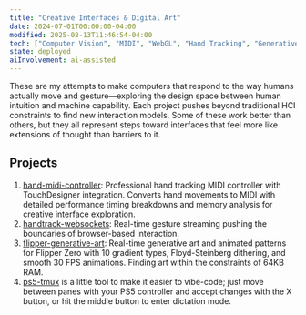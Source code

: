 ```yaml
---
title: "Creative Interfaces & Digital Art"
date: 2024-07-01T00:00:00-04:00
modified: 2025-08-13T11:46:54-04:00
tech: ["Computer Vision", "MIDI", "WebGL", "Hand Tracking", "Generative Art", "Interactive Media"]
state: deployed
aiInvolvement: ai-assisted
---
```


These are my attempts to make computers that respond to the way humans actually move and gesture—exploring the design space between human intuition and machine capability. Each project pushes beyond traditional HCI constraints to find new interaction models. Some of these work better than others, but they all represent steps toward interfaces that feel more like extensions of thought than barriers to it.

## Projects

1. [hand-midi-controller](https://github.com/ejfox/hand-midi-controller): Professional hand tracking MIDI controller with TouchDesigner integration. Converts hand movements to MIDI with detailed performance timing breakdowns and memory analysis for creative interface exploration.
2. [handtrack-websockets](https://github.com/ejfox/handtrack-websockets): Real-time gesture streaming pushing the boundaries of browser-based interaction.
3. [flipper-generative-art](https://github.com/ejfox/flipper-generative-art): Real-time generative art and animated patterns for Flipper Zero with 10 gradient types, Floyd-Steinberg dithering, and smooth 30 FPS animations. Finding art within the constraints of 64KB RAM.
4. [ps5-tmux](https://github.com/ejfox/ps5-tmux) is a little tool to make it easier to vibe-code; just move between panes with your PS5 controller and accept changes with the X button, or hit the middle button to enter dictation mode.